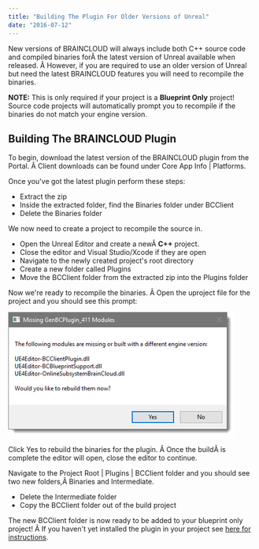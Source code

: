 ```yaml
---
title: "Building The Plugin For Older Versions of Unreal"
date: "2016-07-12"
---
```


New versions of BRAINCLOUD will always include both C++ source code and compiled binaries forÂ the latest version of Unreal available when released. Â However, if you are required to use an older version of Unreal but need the latest BRAINCLOUD features you will need to recompile the binaries.

**NOTE:** This is only required if your project is a **Blueprint Only** project! Source code projects will automatically prompt you to recompile if the binaries do not match your engine version.

## Building The BRAINCLOUD Plugin

To begin, download the latest version of the BRAINCLOUD plugin from the Portal. Â Client downloads can be found under Core App Info | Platforms.

Once you've got the latest plugin perform these steps:

- Extract the zip
- Inside the extracted folder, find the Binaries folder under BCClient
- Delete the Binaries folder

We now need to create a project to recompile the source in.

- Open the Unreal Editor and create a newÂ **C++** project.
- Close the editor and Visual Studio/Xcode if they are open
- Navigate to the newly created project's root directory
- Create a new folder called Plugins
- Move the BCClient folder from the extracted zip into the Plugins folder

Now we're ready to recompile the binaries. Â Open the uproject file for the project and you should see this prompt:

[![unreal_plugin_build](images/unreal_plugin_build.png)](images/unreal_plugin_build.png)

Click Yes to rebuild the binaries for the plugin. Â Once the buildÂ is complete the editor will open, close the editor to continue.

Navigate to the Project Root | Plugins | BCClient folder and you should see two new folders,Â Binaries and Intermediate.

- Delete the Intermediate folder
- Copy the BCClient folder out of the build project

The new BCClient folder is now ready to be added to your blueprint only project! Â If you haven't yet installed the plugin in your project see [here for instructions](/learn/sdk-tutorials/unreal-tutorials/setting-up-the-braincloud-plugin/).
